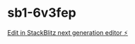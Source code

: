 # sb1-6v3fep

[Edit in StackBlitz next generation editor ⚡️](https://stackblitz.com/~/github.com/Kamlesh7417/sb1-6v3fep)